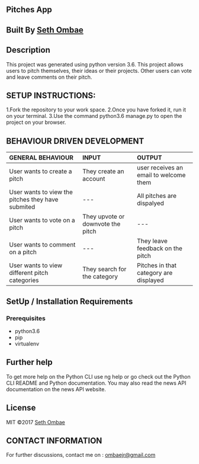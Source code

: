 ## Pitches App

## Built By [Seth Ombae](https://github.com/ombae/)

## Description
This project was generated using python version 3.6. This project allows users to pitch themselves, their ideas or their projects. Other users can vote and leave comments on their pitch.
## SETUP INSTRUCTIONS:
1.Fork the repository to your work space.
2.Once you have forked it, run it on your terminal.
3.Use the command python3.6 manage.py to open the project on your browser.
## BEHAVIOUR DRIVEN DEVELOPMENT
| GENERAL BEHAVIOUR | INPUT | OUTPUT|
|:------------------|:--------|:-----------|
|User wants to create a pitch| They create an account |user receives an email to welcome them|
|User wants to view the pitches they have submited| --- |All pitches are dispalyed|
|User wants to vote on a pitch| They upvote or downvote the pitch |---|
|User wants to comment on a pitch| --- |They leave feedback on the pitch|
|User wants to view different pitch categories| They search for the category |Pitches in that category are displayed|

## SetUp / Installation Requirements
### Prerequisites
* python3.6
* pip
* virtualenv

## Further help
To get more help on the Python CLI use ng help or go check out the Python CLI README and Python documentation. You may also read the news API documentation on the news API website.

## License
MIT &copy;2017 [Seth Ombae](https://github.com/Ombae/Pitches/blob/master/LICENSE)

## CONTACT INFORMATION
For further discussions, contact me on : ombaejr@gmail.com
